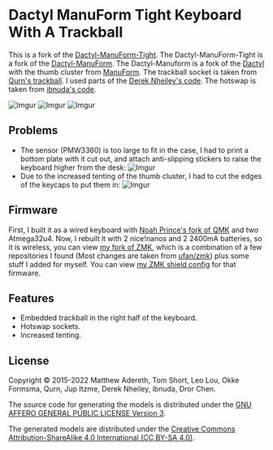 # Dactyl ManuForm Tight Keyboard With A Trackball

This is a fork of the [Dactyl-ManuForm-Tight](https://github.com/okke-formsma/dactyl-manuform-tight). The Dactyl-ManuForm-Tight is a fork of the [Dactyl-ManuForm](https://github.com/tshort/dactyl-keyboard). The Dactyl-Manuform is a fork of the [Dactyl](https://github.com/adereth/dactyl-keyboard) with the thumb cluster from [ManuForm](https://github.com/jeffgran/ManuForm).
The trackball socket is taken from [Qurn's trackball](https://gitlab.com/keyboards1/dm_r_track/-/tree/master).
I used parts of the [Derek Nheiley's code](https://github.com/dereknheiley/dactyl-manuform-tight).
The hotswap is taken from [ibnuda's code](https://github.com/ibnuda/dactyl-keyboard/tree/hotswap).

![Imgur](https://i.imgur.com/wm7Yq1O.jpg)
![Imgur](https://i.imgur.com/fzT6SjV.jpg)
![Imgur](https://i.imgur.com/2P6wJYQ.jpg)

## Problems
- The sensor (PMW3360) is too large to fit in the case, I had to print a bottom plate with it cut out, and attach anti-slipping stickers to raise the keyboard higher from the desk:
![Imgur](https://i.imgur.com/esv2Nww.jpg)
- Due to the increased tenting of the thumb cluster, I had to cut the edges of the keycaps to put them in:
![Imgur](https://i.imgur.com/sQflYZF.jpg)

## Firmware
First, I built it as a wired keyboard with [Noah Prince's fork of QMK](https://github.com/noahprince22/qmk_firmware/tree/trackball) and two Atmega32u4.
Now, I rebuilt it with 2 nice!nanos and 2 2400mA batteries, so it is wireless, you can view [my fork of ZMK](https://github.com/drorchen/zmk/tree/trackball-support), which is a combination of a few repositories I found (Most changes are taken from [ufan/zmk](https://github.com/ufan/zmk/tree/support-trackball)) plus some stuff I added for myself. You can view [my ZMK shield config](https://github.com/drorchen/tracktyl-zmk-config/tree/tracktyl) for that firmware.

## Features
- Embedded trackball in the right half of the keyboard.
- Hotswap sockets.
- Increased tenting.

## License

Copyright © 2015-2022 Matthew Adereth, Tom Short, Leo Lou, Okke Formsma, Qurn, Jup Itzme, Derek Nheiley, ibnuda, Dror Chen.

The source code for generating the models is distributed under the [GNU AFFERO GENERAL PUBLIC LICENSE Version 3](LICENSE).

The generated models are distributed under the [Creative Commons Attribution-ShareAlike 4.0 International (CC BY-SA 4.0)](LICENSE-models).
